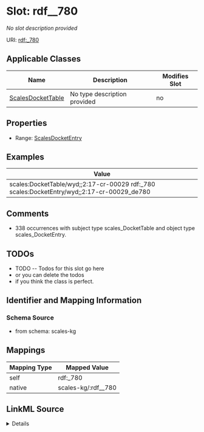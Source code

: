 

# Slot: rdf__780


_No slot description provided_





URI: [rdf:_780](http://www.w3.org/1999/02/22-rdf-syntax-ns#_780)



<!-- no inheritance hierarchy -->





## Applicable Classes

| Name | Description | Modifies Slot |
| --- | --- | --- |
| [ScalesDocketTable](../classes/ScalesDocketTable.md) | No type description provided |  no  |







## Properties

* Range: [ScalesDocketEntry](../classes/ScalesDocketEntry.md)






## Examples

| Value |
| --- |
| scales:DocketTable/wyd;;2:17-cr-00029 rdf:_780 scales:DocketEntry/wyd;;2:17-cr-00029_de780 |

## Comments

* 338 occurrences with subject type scales_DocketTable and object type scales_DocketEntry.

## TODOs

* TODO -- Todos for this slot go here
* or you can delete the todos
* if you think the class is perfect.

## Identifier and Mapping Information







### Schema Source


* from schema: scales-kg




## Mappings

| Mapping Type | Mapped Value |
| ---  | ---  |
| self | rdf:_780 |
| native | scales-kg/:rdf__780 |




## LinkML Source

<details>
```yaml
name: rdf__780
description: No slot description provided
todos:
- TODO -- Todos for this slot go here
- or you can delete the todos
- if you think the class is perfect.
comments:
- 338 occurrences with subject type scales_DocketTable and object type scales_DocketEntry.
examples:
- value: scales:DocketTable/wyd;;2:17-cr-00029 rdf:_780 scales:DocketEntry/wyd;;2:17-cr-00029_de780
from_schema: scales-kg
rank: 1000
slot_uri: rdf:_780
alias: rdf__780
domain_of:
- scales_DocketTable
range: scales_DocketEntry

```
</details>